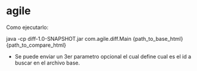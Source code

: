 # agile

Como ejecutarlo:

java -cp diff-1.0-SNAPSHOT.jar com.agile.diff.Main {path_to_base_html} {path_to_compare_html} 

- Se puede enviar un 3er parametro opcional el cual define cual es el id a buscar en el archivo base.
